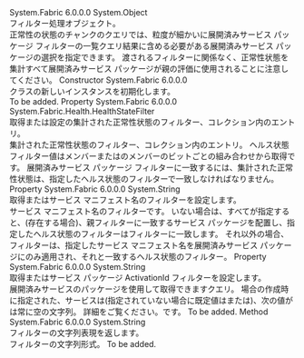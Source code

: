 <Type Name="DeployedServicePackageHealthStateFilter" FullName="System.Fabric.Health.DeployedServicePackageHealthStateFilter">
  <TypeSignature Language="C#" Value="public sealed class DeployedServicePackageHealthStateFilter" />
  <TypeSignature Language="ILAsm" Value=".class public auto ansi sealed beforefieldinit DeployedServicePackageHealthStateFilter extends System.Object" />
  <TypeSignature Language="DocId" Value="T:System.Fabric.Health.DeployedServicePackageHealthStateFilter" />
  <TypeSignature Language="VB.NET" Value="Public NotInheritable Class DeployedServicePackageHealthStateFilter" />
  <TypeSignature Language="F#" Value="type DeployedServicePackageHealthStateFilter = class" />
  <AssemblyInfo>
    <AssemblyName>System.Fabric</AssemblyName>
    <AssemblyVersion>6.0.0.0</AssemblyVersion>
  </AssemblyInfo>
  <Base>
    <BaseTypeName>System.Object</BaseTypeName>
  </Base>
  <Interfaces />
  <Docs>
    <summary>
            フィルター処理<see cref="T:System.Fabric.Health.DeployedServicePackageHealthState" />オブジェクト。
            </summary>
    <remarks>正常性の状態のチャンクのクエリでは、粒度が細かいに展開済みサービス パッケージ フィルターの一覧クエリ結果に含める必要がある展開済みサービス パッケージの選択を指定できます。
            渡されるフィルターに関係なく、正常性状態を集計すべて展開済みサービス パッケージが親の評価に使用されることに注意してください。</remarks>
  </Docs>
  <Members>
    <Member MemberName=".ctor">
      <MemberSignature Language="C#" Value="public DeployedServicePackageHealthStateFilter ();" />
      <MemberSignature Language="ILAsm" Value=".method public hidebysig specialname rtspecialname instance void .ctor() cil managed" />
      <MemberSignature Language="DocId" Value="M:System.Fabric.Health.DeployedServicePackageHealthStateFilter.#ctor" />
      <MemberSignature Language="VB.NET" Value="Public Sub New ()" />
      <MemberType>Constructor</MemberType>
      <AssemblyInfo>
        <AssemblyName>System.Fabric</AssemblyName>
        <AssemblyVersion>6.0.0.0</AssemblyVersion>
      </AssemblyInfo>
      <Parameters />
      <Docs>
        <summary>
            <see cref="T:System.Fabric.Health.DeployedServicePackageHealthStateFilter" /> クラスの新しいインスタンスを初期化します。
            </summary>
        <remarks>To be added.</remarks>
      </Docs>
    </Member>
    <Member MemberName="HealthStateFilter">
      <MemberSignature Language="C#" Value="public System.Fabric.Health.HealthStateFilter HealthStateFilter { get; set; }" />
      <MemberSignature Language="ILAsm" Value=".property instance valuetype System.Fabric.Health.HealthStateFilter HealthStateFilter" />
      <MemberSignature Language="DocId" Value="P:System.Fabric.Health.DeployedServicePackageHealthStateFilter.HealthStateFilter" />
      <MemberSignature Language="VB.NET" Value="Public Property HealthStateFilter As HealthStateFilter" />
      <MemberSignature Language="F#" Value="member this.HealthStateFilter : System.Fabric.Health.HealthStateFilter with get, set" Usage="System.Fabric.Health.DeployedServicePackageHealthStateFilter.HealthStateFilter" />
      <MemberType>Property</MemberType>
      <AssemblyInfo>
        <AssemblyName>System.Fabric</AssemblyName>
        <AssemblyVersion>6.0.0.0</AssemblyVersion>
      </AssemblyInfo>
      <ReturnValue>
        <ReturnType>System.Fabric.Health.HealthStateFilter</ReturnType>
      </ReturnValue>
      <Docs>
        <summary>
            取得または設定の集計された正常性状態のフィルター、<see cref="T:System.Fabric.Health.DeployedServicePackageHealthState" />コレクション内のエントリ。 
            </summary>
        <value>集計された正常性状態のフィルター、<see cref="T:System.Fabric.Health.DeployedServicePackageHealthState" />コレクション内のエントリ。</value>
        <remarks>ヘルス状態フィルター値はメンバーまたはのメンバーのビットごとの組み合わせから取得<see cref="T:System.Fabric.Health.HealthStateFilter" />です。 展開済みサービス パッケージ フィルターに一致するには、集計された正常性状態は、指定したヘルス状態のフィルターで一致しなければなりません。</remarks>
      </Docs>
    </Member>
    <Member MemberName="ServiceManifestNameFilter">
      <MemberSignature Language="C#" Value="public string ServiceManifestNameFilter { get; set; }" />
      <MemberSignature Language="ILAsm" Value=".property instance string ServiceManifestNameFilter" />
      <MemberSignature Language="DocId" Value="P:System.Fabric.Health.DeployedServicePackageHealthStateFilter.ServiceManifestNameFilter" />
      <MemberSignature Language="VB.NET" Value="Public Property ServiceManifestNameFilter As String" />
      <MemberSignature Language="F#" Value="member this.ServiceManifestNameFilter : string with get, set" Usage="System.Fabric.Health.DeployedServicePackageHealthStateFilter.ServiceManifestNameFilter" />
      <MemberType>Property</MemberType>
      <AssemblyInfo>
        <AssemblyName>System.Fabric</AssemblyName>
        <AssemblyVersion>6.0.0.0</AssemblyVersion>
      </AssemblyInfo>
      <ReturnValue>
        <ReturnType>System.String</ReturnType>
      </ReturnValue>
      <Docs>
        <summary>
            取得またはサービス マニフェスト名のフィルターを設定します。
            </summary>
        <value>サービス マニフェスト名のフィルターです。</value>
        <remarks>いない場合は、すべてが指定すると、(存在する場合)、親フィルターに一致するサービス パッケージを配置し、指定したヘルス状態のフィルターはフィルターに一致します。
            それ以外の場合、フィルターは、指定したサービス マニフェスト名を展開済みサービス パッケージにのみ適用され、それと一致するヘルス状態のフィルター。</remarks>
      </Docs>
    </Member>
    <Member MemberName="ServicePackageActivationIdFilter">
      <MemberSignature Language="C#" Value="public string ServicePackageActivationIdFilter { get; set; }" />
      <MemberSignature Language="ILAsm" Value=".property instance string ServicePackageActivationIdFilter" />
      <MemberSignature Language="DocId" Value="P:System.Fabric.Health.DeployedServicePackageHealthStateFilter.ServicePackageActivationIdFilter" />
      <MemberSignature Language="VB.NET" Value="Public Property ServicePackageActivationIdFilter As String" />
      <MemberSignature Language="F#" Value="member this.ServicePackageActivationIdFilter : string with get, set" Usage="System.Fabric.Health.DeployedServicePackageHealthStateFilter.ServicePackageActivationIdFilter" />
      <MemberType>Property</MemberType>
      <AssemblyInfo>
        <AssemblyName>System.Fabric</AssemblyName>
        <AssemblyVersion>6.0.0.0</AssemblyVersion>
      </AssemblyInfo>
      <ReturnValue>
        <ReturnType>System.String</ReturnType>
      </ReturnValue>
      <Docs>
        <summary>
            取得またはサービス パッケージ ActivationId フィルターを設定します。
            </summary>
        <value>
          <para>
            <see cref="P:System.Fabric.Query.DeployedServicePackage.ServicePackageActivationId" />展開済みサービスのパッケージを使用して取得できます<see cref="M:System.Fabric.FabricClient.QueryClient.GetDeployedServicePackageListAsync(System.String,System.Uri)" />クエリ。 
             </para>
          <para>
            場合<see cref="T:System.Fabric.Description.ServicePackageActivationMode" />の作成時に指定された、サービスは<see cref="F:System.Fabric.Description.ServicePackageActivationMode.SharedProcess" />(指定されていない場合に既定値はまたは<see cref="F:System.Fabric.Description.ServicePackageActivationMode.SharedProcess" />)、次の値が<see cref="P:System.Fabric.Query.DeployedServicePackage.ServicePackageActivationId" />は常に空の文字列。
            詳細をご覧ください。<see cref="T:System.Fabric.Description.ServicePackageActivationMode" />です。
            </para>
        </value>
        <remarks>To be added.</remarks>
      </Docs>
    </Member>
    <Member MemberName="ToString">
      <MemberSignature Language="C#" Value="public override string ToString ();" />
      <MemberSignature Language="ILAsm" Value=".method public hidebysig virtual instance string ToString() cil managed" />
      <MemberSignature Language="DocId" Value="M:System.Fabric.Health.DeployedServicePackageHealthStateFilter.ToString" />
      <MemberSignature Language="VB.NET" Value="Public Overrides Function ToString () As String" />
      <MemberSignature Language="F#" Value="override this.ToString : unit -&gt; string" Usage="deployedServicePackageHealthStateFilter.ToString " />
      <MemberType>Method</MemberType>
      <AssemblyInfo>
        <AssemblyName>System.Fabric</AssemblyName>
        <AssemblyVersion>6.0.0.0</AssemblyVersion>
      </AssemblyInfo>
      <ReturnValue>
        <ReturnType>System.String</ReturnType>
      </ReturnValue>
      <Parameters />
      <Docs>
        <summary>
            フィルターの文字列表現を返します。
            </summary>
        <returns>フィルターの文字列形式。</returns>
        <remarks>To be added.</remarks>
      </Docs>
    </Member>
  </Members>
</Type>